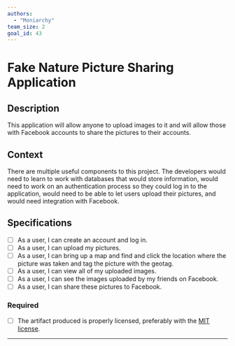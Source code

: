 ```yaml
---
authors:
  - "Moniarchy"
team_size: 2
goal_id: 43
---
```


# Fake Nature Picture Sharing Application

## Description

This application will allow anyone to upload images to it and will allow those with Facebook accounts to share the pictures to their accounts.
## Context

There are multiple useful components to this project. The developers would need to learn to work with databases that would store information, would need to work on an authentication process so they could log in to the application, would need to be able to let users upload their pictures, and would need integration with Facebook.
## Specifications
- [ ] As a user, I can create an account and log in.
- [ ] As a user, I can upload my pictures.
- [ ] As a user, I can bring up a map and find and click the location where the picture was taken and tag the picture with the geotag.
- [ ] As a user, I can view all of my uploaded images.
- [ ] As a user, I can see the images uploaded by my friends on Facebook.
- [ ] As a user, I can share these pictures to Facebook.
### Required
- [ ] The artifact produced is properly licensed, preferably with the [MIT license](https://opensource.org/licenses/MIT).

---





